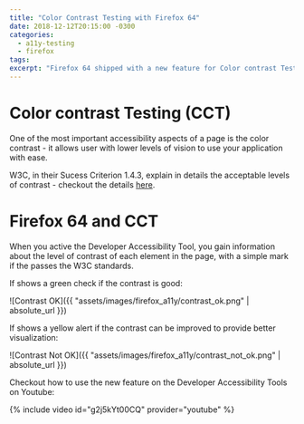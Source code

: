 ```yaml
---
title: "Color Contrast Testing with Firefox 64"
date: 2018-12-12T20:15:00 -0300
categories:
  - a11y-testing
  - firefox
tags:
excerpt: "Firefox 64 shipped with a new feature for Color contrast Testing"
---
```


# Color contrast Testing (CCT)

One of the most important accessibility aspects of a page is the color contrast - it allows user with lower levels of vision to use your application with ease.

W3C, in their Sucess Criterion 1.4.3, explain in details the acceptable levels of contrast - checkout the details [here](https://www.w3.org/TR/UNDERSTANDING-WCAG20/visual-audio-contrast-contrast.html).

# Firefox 64 and CCT

When you active the Developer Accessibility Tool, you gain information about the level of contrast of each element in the page, with a simple mark if the passes the W3C standards.

If shows a green check if the contrast is good:

![Contrast OK]({{ "assets/images/firefox_a11y/contrast_ok.png" | absolute_url }})

If shows a yellow alert if the contrast can be improved to provide better visualization:

![Contrast Not OK]({{ "assets/images/firefox_a11y/contrast_not_ok.png" | absolute_url }})

Checkout how to use the new feature on the Developer Accessibility Tools on Youtube:

{% include video id="g2j5kYt00CQ" provider="youtube" %}